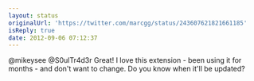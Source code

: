 ```yaml
---
layout: status
originalUrl: 'https://twitter.com/marcgg/status/243607621821661185'
isReply: true
date: 2012-09-06 07:12:37
---
```


@mikeysee @S0ulTr4d3r Great! I love this extension - been using it for months - and don't want to change. Do you know when it'll be updated?
